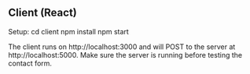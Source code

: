 Client (React)
--------------

Setup:
  cd client
  npm install
  npm start

The client runs on http://localhost:3000 and will POST to the server at http://localhost:5000.
Make sure the server is running before testing the contact form.
